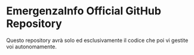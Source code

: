 # EmergenzaInfo Official GitHub Repository

Questo repository avrà solo ed esclusivamente il codice che poi vi gestite voi autonomamente. 


